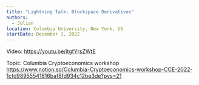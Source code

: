 ```yaml
---
title: "Lightning Talk: Blockspace Derivatives"
authors:
  - Julian
location: Columbia University, New York, US
startDate: December 1, 2022
---
```


Video: <https://youtu.be/itgfYrsZWtE>

Topic: Columbia Cryptoeconomics workshop <https://www.notion.so/Columbia-Cryptoeconomics-workshop-CCE-2022-1cfd98955541816baf8fd934c12be3de?pvs=21>
